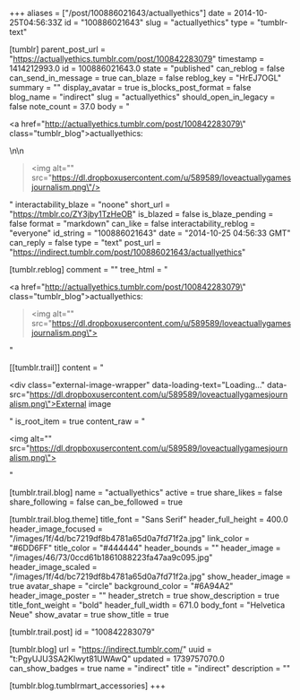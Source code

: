 +++
aliases = ["/post/100886021643/actuallyethics"]
date = 2014-10-25T04:56:33Z
id = "100886021643"
slug = "actuallyethics"
type = "tumblr-text"

[tumblr]
parent_post_url = "https://actuallyethics.tumblr.com/post/100842283079"
timestamp = 1414212993.0
id = 100886021643.0
state = "published"
can_reblog = false
can_send_in_message = true
can_blaze = false
reblog_key = "HrEJ7OGL"
summary = ""
display_avatar = true
is_blocks_post_format = false
blog_name = "indirect"
slug = "actuallyethics"
should_open_in_legacy = false
note_count = 37.0
body = "<p><a href=\"http://actuallyethics.tumblr.com/post/100842283079\" class=\"tumblr_blog\">actuallyethics</a>:</p>\n\n<blockquote><p><img alt=\"\" src=\"https://dl.dropboxusercontent.com/u/589589/loveactuallygamesjournalism.png\"/></p></blockquote>"
interactability_blaze = "noone"
short_url = "https://tmblr.co/ZY3jby1TzHeOB"
is_blazed = false
is_blaze_pending = false
format = "markdown"
can_like = false
interactability_reblog = "everyone"
id_string = "100886021643"
date = "2014-10-25 04:56:33 GMT"
can_reply = false
type = "text"
post_url = "https://indirect.tumblr.com/post/100886021643/actuallyethics"

[tumblr.reblog]
comment = ""
tree_html = "<p><a href=\"http://actuallyethics.tumblr.com/post/100842283079\" class=\"tumblr_blog\">actuallyethics</a>:</p><blockquote><p><img alt=\"\" src=\"https://dl.dropboxusercontent.com/u/589589/loveactuallygamesjournalism.png\"></p></blockquote>"

[[tumblr.trail]]
content = "<p><div class=\"external-image-wrapper\" data-loading-text=\"Loading...\" data-src=\"https://dl.dropboxusercontent.com/u/589589/loveactuallygamesjournalism.png\">External image</div></p>"
is_root_item = true
content_raw = "<p><img alt=\"\" src=\"https://dl.dropboxusercontent.com/u/589589/loveactuallygamesjournalism.png\"></p>"

[tumblr.trail.blog]
name = "actuallyethics"
active = true
share_likes = false
share_following = false
can_be_followed = true

[tumblr.trail.blog.theme]
title_font = "Sans Serif"
header_full_height = 400.0
header_image_focused = "/images/1f/4d/bc7219df8b4781a65d0a7fd71f2a.jpg"
link_color = "#6DD6FF"
title_color = "#444444"
header_bounds = ""
header_image = "/images/46/73/0ccd61b1861088223fa47aa9c095.jpg"
header_image_scaled = "/images/1f/4d/bc7219df8b4781a65d0a7fd71f2a.jpg"
show_header_image = true
avatar_shape = "circle"
background_color = "#6A94A2"
header_image_poster = ""
header_stretch = true
show_description = true
title_font_weight = "bold"
header_full_width = 671.0
body_font = "Helvetica Neue"
show_avatar = true
show_title = true

[tumblr.trail.post]
id = "100842283079"

[tumblr.blog]
url = "https://indirect.tumblr.com/"
uuid = "t:PgyUJU3SA2Klwyt81UWAwQ"
updated = 1739757070.0
can_show_badges = true
name = "indirect"
title = "indirect"
description = ""

[tumblr.blog.tumblrmart_accessories]
+++
